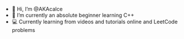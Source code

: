- 👋 Hi, I’m @AKAcalce
- 🌱 I’m currently an absolute beginner learning C++
- 💻 Currently learning from videos and tutorials online and LeetCode problems

